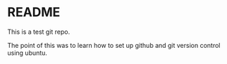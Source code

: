 # README
This is a test git repo. 

The point of this was to learn how to set up github and git version control using ubuntu. 

